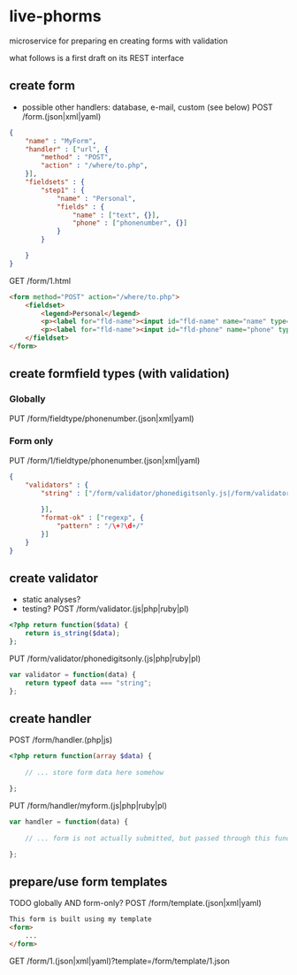 # live-phorms
microservice for preparing en creating forms with validation

what follows is a first draft on its REST interface

## create form
- possible other handlers: database, e-mail, custom (see below)
POST /form.(json|xml|yaml)
```json
{
    "name" : "MyForm",
    "handler" : ["url", {
	    "method" : "POST",
	    "action" : "/where/to.php",
    }],
    "fieldsets" : {
        "step1" : {
        	"name" : "Personal",
            "fields" : {
                "name" : ["text", {}],
                "phone" : ["phonenumber", {}]
            }
        }

    }
}
```

GET /form/1.html
```html
<form method="POST" action="/where/to.php">
	<fieldset>
		<legend>Personal</legend>
		<p><label for="fld-name"><input id="fld-name" name="name" type="text" /></label></p>
		<p><label for="fld-name"><input id="fld-phone" name="phone" type="text" /></label></p>
	</fieldset>
</form>
```

## create formfield types (with validation)
### Globally
PUT /form/fieldtype/phonenumber.(json|xml|yaml) 

### Form only
PUT /form/1/fieldtype/phonenumber.(json|xml|yaml)
```json
{
    "validators" : {
    	"string" : ["/form/validator/phonedigitsonly.js|/form/validator/1.php", {
    		
    	}],
    	"format-ok" : ["regexp", {
    		"pattern" : "/\+?\d+/"
    	}] 
    }
}
```

## create validator
- static analyses?
- testing?
POST /form/validator.(js|php|ruby|pl)
```php
<?php return function($data) {
	return is_string($data);
};
```

PUT /form/validator/phonedigitsonly.(js|php|ruby|pl)
```javascript
var validator = function(data) {
	return typeof data === "string";
};
```

## create handler
POST /form/handler.(php|js)
```php
<?php return function(array $data) {
	
	// ... store form data here somehow

};
```

PUT /form/handler/myform.(js|php|ruby|pl)
```javascript
var handler = function(data) {
	
	// ... form is not actually submitted, but passed through this function

};
```


## prepare/use form templates
TODO globally AND form-only?
POST /form/template.(json|xml|yaml)
```html
This form is built using my template
<form>
	...
</form>
```

GET /form/1.(json|xml|yaml)?template=/form/template/1.json
